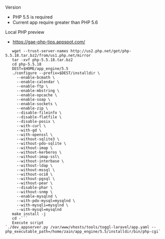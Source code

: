 Version
* PHP 5.5 is required
* Current app require greater than PHP 5.6

Local PHP preview
* https://gae-php-tips.appspot.com/

```sudo apt-get install gcc libmysqlclient-dev libxml2-dev libcurl4-openssl-dev libpng-dev libjpeg-dev
   wget --trust-server-names http://us2.php.net/get/php-5.5.18.tar.bz2/from/us1.php.net/mirror
   tar -xvf php-5.5.18.tar.bz2
   cd php-5.5.18
   DEST=$HOME/app_engine/5.5
   ./configure --prefix=$DEST/installdir \
     --enable-bcmath \
     --enable-calendar \
     --enable-ftp \
     --enable-mbstring \
     --enable-opcache \
     --enable-soap \
     --enable-sockets \
     --enable-zip \
     --disable-fileinfo \
     --disable-flatfile \
     --disable-posix \
     --with-curl \
     --with-gd \
     --with-openssl \
     --without-sqlite3 \
     --without-pdo-sqlite \
     --without-imap \
     --without-kerberos \
     --without-imap-ssl\
     --without-interbase \
     --without-ldap \
     --without-mssql \
     --without-oci8 \
     --without-pgsql \
     --without-pear \
     --disable-phar \
     --without-snmp \
     --enable-mysqlnd \
     --with-pdo-mysql=mysqlnd \
     --with-mysqli=mysqlnd \
     --with-mysql=mysqlnd
   make install -j
   cd -```
   Execute script
`./dev_appserver.py /var/www/vhosts/tools/toggl-laravel/app.yaml --php_executable_path=/home/zain/app_engine/5.5/installdir/bin/php-cgi`

